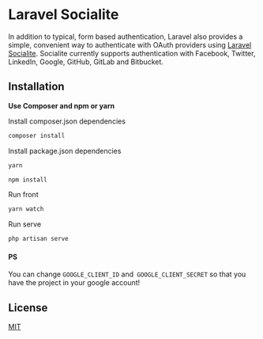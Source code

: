 # Laravel Socialite

In addition to typical, form based authentication, Laravel also provides a simple, convenient way to authenticate with OAuth providers using [Laravel Socialite](https://laravel.com/docs/7.x/socialite#introduction). Socialite currently supports authentication with Facebook, Twitter, LinkedIn, Google, GitHub, GitLab and Bitbucket.

## Installation

**Use Composer and npm or yarn**

Install composer.json dependencies
```bash
composer install
```
Install package.json dependencies
```bash
yarn
```

```bash
npm install
```

Run front 
```bash
yarn watch
```

Run serve
```bash
php artisan serve
```

#### PS

You can change `GOOGLE_CLIENT_ID` and` GOOGLE_CLIENT_SECRET` so that you have the project in your google account!


## License
[MIT](https://choosealicense.com/licenses/mit/)
